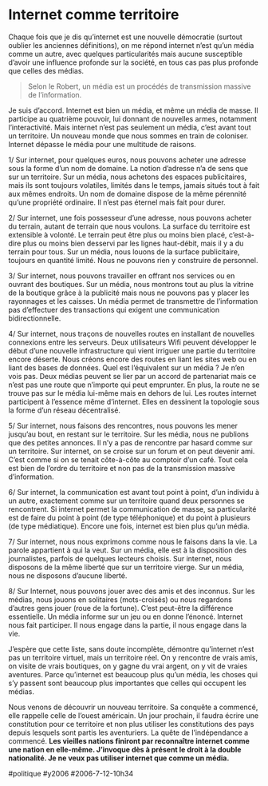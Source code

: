 # Internet comme territoire

Chaque fois que je dis qu’internet est une nouvelle démocratie (surtout oublier les anciennes définitions), on me répond internet n’est qu’un média comme un autre, avec quelques particularités mais aucune susceptible d’avoir une influence profonde sur la société, en tous cas pas plus profonde que celles des médias.

> Selon le Robert, un média est un procédés de transmission massive de l’information.

Je suis d’accord. Internet est bien un média, et même un média de masse. Il participe au quatrième pouvoir, lui donnant de nouvelles armes, notamment l’interactivité. Mais internet n’est pas seulement un média, c’est avant tout un territoire. Un nouveau monde que nous sommes en train de coloniser. Internet dépasse le média pour une multitude de raisons.

1/ Sur internet, pour quelques euros, nous pouvons acheter une adresse sous la forme d’un nom de domaine. La notion d’adresse n’a de sens que sur un territoire. Sur un média, nous achetons des espaces publicitaires, mais ils sont toujours volatiles, limités dans le temps, jamais situés tout à fait aux mêmes endroits. Un nom de domaine dispose de la même pérennité qu’une propriété ordinaire. Il n’est pas éternel mais fait pour durer.

2/ Sur internet, une fois possesseur d’une adresse, nous pouvons acheter du terrain, autant de terrain que nous voulons. La surface du territoire est extensible à volonté. Le terrain peut être plus ou moins bien placé, c’est-à-dire plus ou moins bien desservi par les lignes haut-débit, mais il y a du terrain pour tous. Sur un média, nous louons de la surface publicitaire, toujours en quantité limité. Nous ne pouvons rien y construire de personnel.

3/ Sur internet, nous pouvons travailler en offrant nos services ou en ouvrant des boutiques. Sur un média, nous montrons tout au plus la vitrine de la boutique grâce à la publicité mais nous ne pouvons pas y placer les rayonnages et les caisses. Un média permet de transmettre de l’information pas d’effectuer des transactions qui exigent une communication bidirectionnelle.

4/ Sur internet, nous traçons de nouvelles routes en installant de nouvelles connexions entre les serveurs. Deux utilisateurs Wifi peuvent développer le début d’une nouvelle infrastructure qui vient irriguer une partie du territoire encore déserte. Nous créons encore des routes en liant les sites web ou en liant des bases de données. Quel est l’équivalent sur un média ? Je n’en vois pas. Deux médias peuvent se lier par un accord de partenariat mais ce n’est pas une route que n’importe qui peut emprunter. En plus, la route ne se trouve pas sur le média lui-même mais en dehors de lui. Les routes internet participent à l’essence même d’internet. Elles en dessinent la topologie sous la forme d’un réseau décentralisé.

5/ Sur internet, nous faisons des rencontres, nous pouvons les mener jusqu’au bout, en restant sur le territoire. Sur les média, nous ne publions que des petites annonces. Il n’y a pas de rencontre par hasard comme sur un territoire. Sur internet, on se croise sur un forum et on peut devenir ami. C’est comme si on se tenait côte-à-côte au comptoir d’un café. Tout cela est bien de l’ordre du territoire et non pas de la transmission massive d’information.

6/ Sur internet, la communication est avant tout point à point, d’un individu à un autre, exactement comme sur un territoire quand deux personnes se rencontrent. Si internet permet la communication de masse, sa particularité est de faire du point à point (de type téléphonique) et du point à plusieurs (de type médiatique). Encore une fois, internet est bien plus qu’un média.

7/ Sur internet, nous nous exprimons comme nous le faisons dans la vie. La parole appartient à qui la veut. Sur un média, elle est à la disposition des journalistes, parfois de quelques lecteurs choisis. Sur internet, nous disposons de la même liberté que sur un territoire vierge. Sur un média, nous ne disposons d’aucune liberté.

8/ Sur Internet, nous pouvons jouer avec des amis et des inconnus. Sur les médias, nous jouons en solitaires (mots-croisés) ou nous regardons d’autres gens jouer (roue de la fortune). C’est peut-être la différence essentielle. Un média informe sur un jeu ou en donne l’énoncé. Internet nous fait participer. Il nous engage dans la partie, il nous engage dans la vie.

J’espère que cette liste, sans doute incomplète, démontre qu’internet n’est pas un territoire virtuel, mais un territoire réel. On y rencontre de vrais amis, on visite de vrais boutiques, on y gagne du vrai argent, on y vit de vraies aventures. Parce qu’internet est beaucoup plus qu’un média, les choses qui s’y passent sont beaucoup plus importantes que celles qui occupent les médias.

Nous venons de découvrir un nouveau territoire. Sa conquête a commencé, elle rappelle celle de l’ouest américain. Un jour prochain, il faudra écrire une constitution pour ce territoire et non plus utiliser les constitutions des pays depuis lesquels sont partis les aventuriers. La quête de l’indépendance a commencé. **Les vieilles nations finiront par reconnaître internet comme une nation en elle-même. J’invoque dès à présent le droit à la double nationalité. Je ne veux pas utiliser internet que comme un média.**

#politique #y2006 #2006-7-12-10h34
